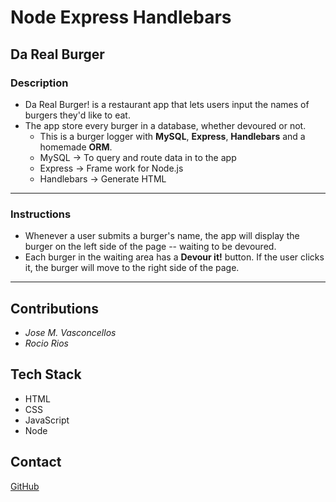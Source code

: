 # Node Express Handlebars 
## Da Real Burger

### Description

* Da Real Burger! is a restaurant app that lets users input the names of burgers they'd like to eat.
* The app store every burger in a database, whether devoured or not.
  * This is a burger logger with **MySQL**, **Express**, **Handlebars** and a homemade **ORM**.
  * MySQL -> To query and route data in to the app
  * Express -> Frame work for Node.js
  * Handlebars -> Generate HTML

- - -
### Instructions

* Whenever a user submits a burger's name, the app will display the burger on the left side of the page -- waiting to be devoured.
* Each burger in the waiting area has a **Devour it!** button. If the user clicks it, the burger will move to the right side of the page.

- - -

## Contributions
  
  * _Jose M. Vasconcellos_
  * _Rocio Rios_

## Tech Stack

  * HTML
  * CSS
  * JavaScript
  * Node

## Contact

[GitHub](https://github.com/dewrivers)



